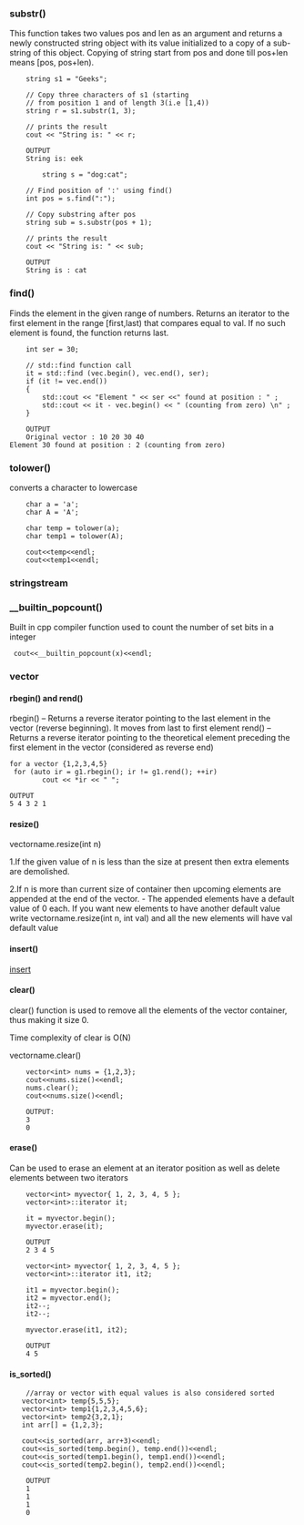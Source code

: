 ### substr()
This function takes two values pos and len as an argument and returns a newly constructed string object with its value initialized to a copy of a sub-string of this object. Copying of string start from pos and done till pos+len means [pos, pos+len).

```
    string s1 = "Geeks";
  
    // Copy three characters of s1 (starting 
    // from position 1 and of length 3(i.e [1,4))
    string r = s1.substr(1, 3);
  
    // prints the result
    cout << "String is: " << r;

    OUTPUT
    String is: eek

        string s = "dog:cat";
  
    // Find position of ':' using find()
    int pos = s.find(":");
  
    // Copy substring after pos
    string sub = s.substr(pos + 1);
  
    // prints the result
    cout << "String is: " << sub;

    OUTPUT
    String is : cat
```

### find()
Finds the element in the given range of numbers. Returns an iterator to the first element in the range [first,last) that compares equal to val. If no such element is found, the function returns last.

```
    int ser = 30;
      
    // std::find function call
    it = std::find (vec.begin(), vec.end(), ser);
    if (it != vec.end())
    {
        std::cout << "Element " << ser <<" found at position : " ;
        std::cout << it - vec.begin() << " (counting from zero) \n" ;
    }

    OUTPUT
    Original vector : 10 20 30 40
Element 30 found at position : 2 (counting from zero)
```

### tolower()
converts a character to lowercase 
```
    char a = 'a';
    char A = 'A';
    
    char temp = tolower(a);
    char temp1 = tolower(A);
    
    cout<<temp<<endl;
    cout<<temp1<<endl;
```

### stringstream


### __builtin_popcount()

Built in cpp compiler function used to count the number of set bits in a integer
```
 cout<<__builtin_popcount(x)<<endl;
```


### vector

#### rbegin() and rend()
rbegin() – Returns a reverse iterator pointing to the last element in the vector (reverse beginning). It moves from last to first element
rend() – Returns a reverse iterator pointing to the theoretical element preceding the first element in the vector (considered as reverse end)

```
for a vector {1,2,3,4,5}
 for (auto ir = g1.rbegin(); ir != g1.rend(); ++ir)
        cout << *ir << " ";

OUTPUT
5 4 3 2 1
```

#### resize()
vectorname.resize(int n)

1.If the given value of n is less than the size at present then extra elements are demolished.

2.If n is more than current size of container then upcoming elements are appended at the end of the vector. - The appended elements have a default value of 0 each. If you want new elements to have another default value write vectorname.resize(int n, int val) and all the new elements will have val default value

#### insert()
[insert](https://www.geeksforgeeks.org/vector-insert-function-in-c-stl/)

#### clear()
clear() function is used to remove all the elements of the vector container, thus making it size 0. 

Time complexity of clear is O(N)

vectorname.clear()

```
    vector<int> nums = {1,2,3};
    cout<<nums.size()<<endl;
    nums.clear();
    cout<<nums.size()<<endl;

    OUTPUT:
    3
    0
```
#### erase()

Can be used to erase an element at an iterator position as well as delete elements between two iterators


```
    vector<int> myvector{ 1, 2, 3, 4, 5 };
    vector<int>::iterator it;
 
    it = myvector.begin();
    myvector.erase(it);

    OUTPUT
    2 3 4 5

    vector<int> myvector{ 1, 2, 3, 4, 5 };
    vector<int>::iterator it1, it2;
 
    it1 = myvector.begin();
    it2 = myvector.end();
    it2--;
    it2--;
 
    myvector.erase(it1, it2);
    
    OUTPUT
    4 5
```

#### is_sorted()

```
	//array or vector with equal values is also considered sorted
   vector<int> temp{5,5,5};
   vector<int> temp1{1,2,3,4,5,6};
   vector<int> temp2{3,2,1};
   int arr[] = {1,2,3};
   
   cout<<is_sorted(arr, arr+3)<<endl;
   cout<<is_sorted(temp.begin(), temp.end())<<endl;
   cout<<is_sorted(temp1.begin(), temp1.end())<<endl;
   cout<<is_sorted(temp2.begin(), temp2.end())<<endl;

	OUTPUT
	1
	1
	1
	0
```
